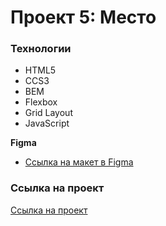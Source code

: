 
# Проект 5: Место

### Технологии
* HTML5
* CCS3
* BEM
* Flexbox
* Grid Layout
* JavaScript

**Figma**

* [Ссылка на макет в Figma](https://www.figma.com/file/StZjf8HnoeLdiXS7dYrLAh/JavaScript.-Sprint-4)

### Ссылка на проект

[Ссылка на проект](https://antb2142.github.io/mesto)

